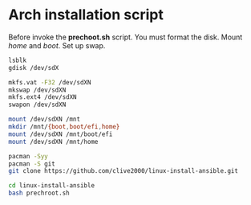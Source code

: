 # Arch installation script

Before invoke the **prechoot.sh** script. You must format the disk. Mount *home* and *boot*. Set up swap.

```bash
lsblk
gdisk /dev/sdX

mkfs.vat -F32 /dev/sdXN
mkswap /dev/sdXN
mkfs.ext4 /dev/sdXN
swapon /dev/sdXN

mount /dev/sdXN /mnt
mkdir /mnt/{boot,boot/efi,home}
mount /dev/sdXN /mnt/boot/efi
mount /dev/sdXN /mnt/home

pacman -Syy
pacman -S git
git clone https://github.com/clive2000/linux-install-ansible.git

cd linux-install-ansible
bash prechroot.sh
```
